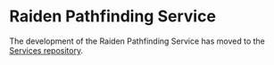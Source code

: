 # Raiden Pathfinding Service

The development of the Raiden Pathfinding Service has moved to the [Services repository](https://github.com/raiden-network/raiden-services).
